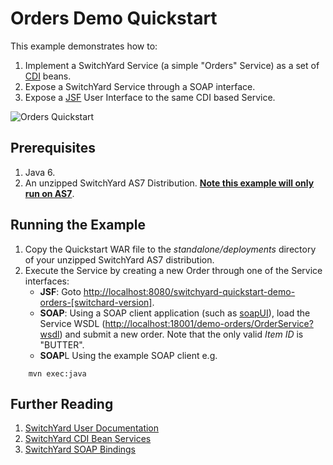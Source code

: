 # Orders Demo Quickstart

This example demonstrates how to:

1. Implement a SwitchYard Service (a simple "Orders" Service) as a set of [CDI](https://docs.jboss.org/author/display/SWITCHYARD/Bean+Services) beans.
2. Expose a SwitchYard Service through a SOAP interface.
3. Expose a [JSF](http://www.jboss.org/richfaces) User Interface to the same CDI based Service.

![Orders Quickstart](https://github.com/jboss-switchyard/quickstarts/raw/master/demos/orders/orders.jpg)


## Prerequisites

1. Java 6.
2. An unzipped SwitchYard AS7 Distribution.  <b><u>Note this example will only run on AS7</u></b>.

## Running the Example

1. Copy the Quickstart WAR file to the <i>standalone/deployments</i> directory of your unzipped SwitchYard AS7 distribution.
2. Execute the Service by creating a new Order through one of the Service interfaces:
    * <b>JSF</b>: Goto <http://localhost:8080/switchyard-quickstart-demo-orders-[switchard-version]>.
    * <b>SOAP</b>:  Using a SOAP client application (such as [soapUI](http://www.soapui.org)), load the Service WSDL (<http://localhost:18001/demo-orders/OrderService?wsdl>) and submit a new order.  Note that the only valid <i>Item ID</i> is "BUTTER".
    * <b>SOAP</b>L  Using the example SOAP client e.g. 
```
    mvn exec:java
```

    

## Further Reading

1. [SwitchYard User Documentation](https://docs.jboss.org/author/display/SWITCHYARD/)
2. [SwitchYard CDI Bean Services](https://docs.jboss.org/author/display/SWITCHYARD/Bean+Services)
3. [SwitchYard SOAP Bindings](https://docs.jboss.org/author/display/SWITCHYARD/SOAP+Bindings)
